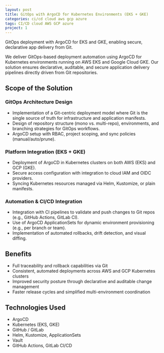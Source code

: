 ```yaml
---
layout: post
title: GitOps with ArgoCD for Kubernetes Environments (EKS + GKE)
categories: ci/cd cloud aws gcp azure
tags: CI/CD cloud AWS GCP azure
project: 1
---
```


GitOps deployment with ArgoCD for EKS and GKE, enabling secure, declarative app delivery from Git.

<!--more-->

We deliver GitOps-based deployment automation using ArgoCD for Kubernetes environments running on AWS EKS and Google Cloud GKE. Our solution ensures declarative, auditable, and secure application delivery pipelines directly driven from Git repositories.

## Scope of the Solution

### GitOps Architecture Design

- Implementation of a Git-centric deployment model where Git is the single source of truth for infrastructure and application manifests.  
- Design of repository structure (mono vs. multi-repo), environments, and branching strategies for GitOps workflows.  
- ArgoCD setup with RBAC, project scoping, and sync policies (manual/auto/prune).

### Platform Integration (EKS + GKE)

- Deployment of ArgoCD in Kubernetes clusters on both AWS (EKS) and GCP (GKE).  
- Secure access configuration with integration to cloud IAM and OIDC providers.  
- Syncing Kubernetes resources managed via Helm, Kustomize, or plain manifests.

### Automation & CI/CD Integration

- Integration with CI pipelines to validate and push changes to Git repos (e.g., GitHub Actions, GitLab CI).  
- Use of ArgoCD ApplicationSets for dynamic environment provisioning (e.g., per branch or team).  
- Implementation of automated rollbacks, drift detection, and visual diffing.

## Benefits

- Full traceability and rollback capabilities via Git  
- Consistent, automated deployments across AWS and GCP Kubernetes clusters  
- Improved security posture through declarative and auditable change management  
- Faster release cycles and simplified multi-environment coordination

## Technologies Used

- ArgoCD  
- Kubernetes (EKS, GKE)  
- GitHub / GitLab  
- Helm, Kustomize, ApplicationSets  
- Vault  
- GitHub Actions, GitLab CI/CD
